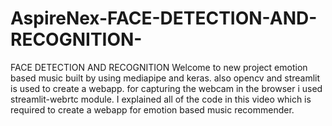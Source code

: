 # AspireNex-FACE-DETECTION-AND-RECOGNITION-
FACE DETECTION AND RECOGNITION
Welcome to new project emotion based music built by using mediapipe and keras. also opencv and streamlit is used to create a webapp. for capturing the webcam in the browser i used streamlit-webrtc module. I explained all of the code in this video which is required to create a webapp for emotion based music recommender.
